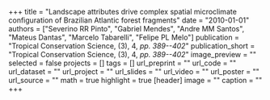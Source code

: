 +++
title = "Landscape attributes drive complex spatial microclimate configuration of Brazilian Atlantic forest fragments"
date = "2010-01-01"
authors = ["Severino RR Pinto", "Gabriel Mendes", "Andre MM Santos", "Mateus Dantas", "Marcelo Tabarelli", "Felipe PL Melo"]
publication = "Tropical Conservation Science, (3), 4, _pp. 389--402_"
publication_short = "Tropical Conservation Science, (3), 4, _pp. 389--402_"
image_preview = ""
selected = false
projects = []
tags = []
url_preprint = ""
url_code = ""
url_dataset = ""
url_project = ""
url_slides = ""
url_video = ""
url_poster = ""
url_source = ""
math = true
highlight = true
[header]
image = ""
caption = ""
+++
